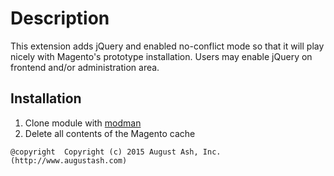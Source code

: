 # Description

This extension adds jQuery and enabled no-conflict mode so that it will play
nicely with Magento's prototype installation. Users may enable jQuery on frontend
and/or administration area.

Installation
------------

1. Clone module with [modman](https://github.com/colinmollenhour/modman)
2. Delete all contents of the Magento cache

```
@copyright  Copyright (c) 2015 August Ash, Inc. (http://www.augustash.com)
```
